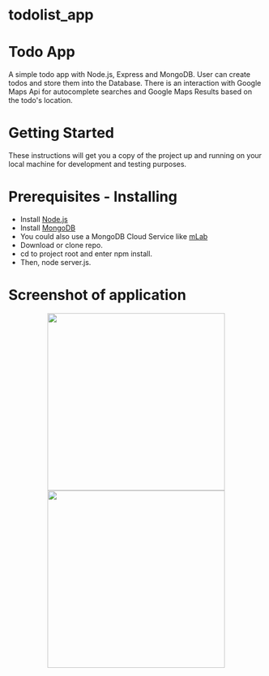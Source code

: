 # todolist_app

<h1> Todo App </h1>
A simple todo app with Node.js, Express and MongoDB. User can create todos and store them into the Database. There is an interaction with Google Maps Api for autocomplete searches and Google Maps Results based on the todo's location.

<h1> Getting Started </h1>
These instructions will get you a copy of the project up and running on your local machine for development and testing purposes. 

<h1> Prerequisites - Installing </h1>
<ul>
  <li>Install <a href="https://nodejs.org/en/">Node.js</a> </li>
  <li>Install <a href="https://www.mongodb.com/download-center#atlas/">MongoDB</a> </li>
  <li>You could also use a MongoDB Cloud Service like <a href="https://mlab.com/">mLab</a></li>
  <li>Download or clone repo.</li>
  <li>cd to project root and enter npm install.</li>
  <li>Then, node server.js.</li>
</ul>

<h1> Screenshot of application </h1>

<p align="center">
  <img src="editTodo.jpg" width="350"/>
  <img src="editTodo2.jpg" width="350"/>
</p>
